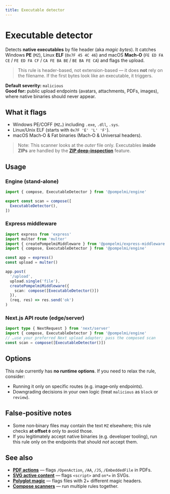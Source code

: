 ```yaml
---
title: Executable detector
---
```


# Executable detector

Detects **native executables** by file header (aka *magic bytes*). It catches
Windows **PE** (`MZ`), Linux **ELF** (`0x7F 45 4C 46`) and macOS **Mach‑O**
(`FE ED FA CE` / `FE ED FA CF` / `CA FE BA BE` / `BE BA FE CA`) and flags the
upload.

> This rule is header-based, not extension-based — it does **not** rely on the
> filename. If the first bytes look like an executable, it triggers.

**Default severity:** `malicious`  
**Good for:** public upload endpoints (avatars, attachments, PDFs, images),
where native binaries should never appear.

## What it flags

- Windows PE/COFF (`MZ…`) including `.exe`, `.dll`, `.sys`.
- Linux/Unix ELF (starts with `0x7F 'E' 'L' 'F'`).
- macOS Mach‑O & Fat binaries (Mach‑O & Universal headers).

> Note: This scanner looks at the *outer* file only. Executables **inside ZIPs**
> are handled by the **[ZIP deep‑inspection](/docs/zip-inspection)** feature.

## Usage

### Engine (stand‑alone)
```ts
import { compose, ExecutableDetector } from '@pompelmi/engine'

export const scan = compose([
  ExecutableDetector(),
])
```

### Express middleware
```ts
import express from 'express'
import multer from 'multer'
import { createPompelmiMiddleware } from '@pompelmi/express-middleware'
import { compose, ExecutableDetector } from '@pompelmi/engine'

const app = express()
const upload = multer()

app.post(
  '/upload',
  upload.single('file'),
  createPompelmiMiddleware({
    scan: compose([ExecutableDetector()])
  }),
  (req, res) => res.send('ok')
)
```

### Next.js API route (edge/server)
```ts
import type { NextRequest } from 'next/server'
import { compose, ExecutableDetector } from '@pompelmi/engine'
// …use your preferred Next upload adapter; pass the composed scan
const scan = compose([ExecutableDetector()])
```

## Options
This rule currently has **no runtime options**. If you need to relax the rule,
consider:

- Running it only on specific routes (e.g. image‑only endpoints).
- Downgrading decisions in your own logic (treat `malicious` as `block` or
  `review`).

## False‑positive notes
- Some non‑binary files may contain the text `MZ` elsewhere; this rule checks
  **at offset `0`** only to avoid those.
- If you legitimately accept native binaries (e.g. developer tooling), run this
  rule only on the endpoints that should *not* accept them.

## See also
- **[PDF actions](/docs/scan/pdf-actions)** — flags `/OpenAction`, `/AA`, `/JS`, `/EmbeddedFile` in PDFs.
- **[SVG active content](/docs/scan/svg-active-content)** — flags `<script>` and `on*=` in SVGs.
- **[Polyglot magic](/docs/scan/polyglot-magic)** — flags files with 2+ different magic headers.
- **[Compose scanners](/docs/compose-scanners)** — run multiple rules together.
